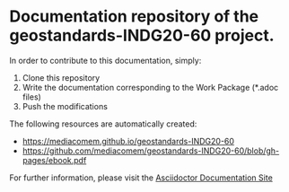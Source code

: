 # Documentation repository of the geostandards-INDG20-60 project.

In order to contribute to this documentation, simply:

1. Clone this repository
2. Write the documentation corresponding to the Work Package (*.adoc files)
3. Push the modifications

The following resources are automatically created:

- https://mediacomem.github.io/geostandards-INDG20-60
- https://github.com/mediacomem/geostandards-INDG20-60/blob/gh-pages/ebook.pdf

For further information, please visit the [Asciidoctor Documentation Site](https://docs.asciidoctor.org/)
